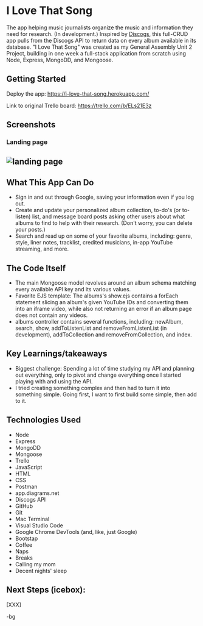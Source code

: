 # I Love That Song

The app helping music journalists organize the music and information they need for research. (In development.) Inspired by [Discogs](https://www.discogs.com/), this full-CRUD app pulls from the Discogs API to return data on every album available in its database. "I Love That Song" was created as my General Assembly Unit 2 Project, building in one week a full-stack application from scratch using Node, Express, MongoDD, and Mongoose.

## Getting Started

Deploy the app: https://i-love-that-song.herokuapp.com/

Link to original Trello board: https://trello.com/b/ELs21E3z

## Screenshots

### Landing page
![landing page](imgur)
--
###

## What This App Can Do

- Sign in and out through Google, saving your information even if you log out.
- Create and update your personalized album collection, to-do's (or to-listen) list, and message board posts asking other users about what albums to find to help with their research. (Don't worry, you can delete your posts.)
- Search and read up on some of your favorite albums, including: genre, style, liner notes, tracklist, credited musicians, in-app YouTube streaming, and more.

## The Code Itself

- The main Mongoose model revolves around an album schema matching every available API key and its various values.
- Favorite EJS template: The albums's show.ejs contains a forEach statement slicing an album's given YouTube IDs and converting them into an iframe video, while also not returning an error if an album page does not contain any videos.
- albums controller contains several functions, including: newAlbum, search, show, addToListenList and removeFromListenList (in development), addToCollection and removeFromCollection, and index.

## Key Learnings/takeaways

- Biggest challenge: Spending a lot of time studying my API and planning out everything, only to pivot and change everything once I started playing with and using the API.
- I tried creating something complex and then had to turn it into something simple. Going first, I want to first build some simple, then add to it.

## Technologies Used

* Node
* Express
* MongoDD
* Mongoose
* Trello
* JavaScript  
* HTML  
* CSS  
* Postman  
* app.diagrams.net  
* Discogs API
* GitHub  
* Git  
* Mac Terminal  
* Visual Studio Code  
* Google Chrome DevTools (and, like, just Google)  
* Bootstap  
* Coffee  
* Naps  
* Breaks  
* Calling my mom  
* Decent nights' sleep 

## Next Steps (icebox):

[XXX]

-bg

